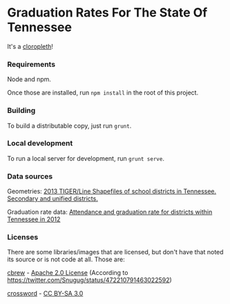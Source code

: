 # Graduation Rates For The State Of Tennessee

It's a [cloropleth](http://en.wikipedia.org/wiki/Choropleth_map)!

### Requirements

Node and npm.

Once those are installed, run `npm install` in the root of this project.

### Building

To build a distributable copy, just run `grunt`.

### Local development

To run a local server for development, run `grunt serve`.

### Data sources

Geometries: [2013 TIGER/Line Shapefiles of school districts in Tennessee. Secondary and unified districts.](http://www.census.gov/cgi-bin/geo/shapefiles2013/main)

Graduation rate data: [Attendance and graduation rate for districts within Tennessee in 2012](http://www.tn.gov/education/data/downloads/2012AttendanceandGraduation-DISTRICT.xlsx)

### Licenses 

There are some libraries/images that are licensed, but don't have that noted its source or is not code at all. Those are:


[cbrew](https://github.com/Snugug/cbrew) - [Apache 2.0 License](http://www.apache.org/licenses/LICENSE-2.0.html) (According to https://twitter.com/Snugug/status/472210791463022592)

[crossword](http://subtlepatterns.com/crossword/) - [CC BY-SA 3.0](http://creativecommons.org/licenses/by-sa/3.0/)
